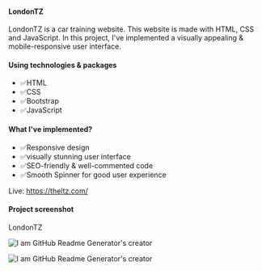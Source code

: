 <h4>LondonTZ</h4>
<p>LondonTZ is a car training website. This website is made with HTML, CSS and JavaScript. In this project, I've implemented a visually appealing & mobile-responsive user interface.</p>

<h4>Using technologies & packages</h4>
<ul>
  <li>✅HTML</li>
  <li>✅CSS</li>
  <li>✅Bootstrap</li>
  <li>✅JavaScript</li>
</ul>

<h4>What I've implemented?</h4>
<ul>
  <li>✅Responsive design</li>
  <li>✅visually stunning user interface</li>
  <li>✅SEO-friendly & well-commented code</li>
  <li>✅Smooth Spinner for good user experience</li>
</ul>

Live: https://theltz.com/

<h4>Project screenshot</h4>
<p>LondonTZ</p>

![I am GitHub Readme Generator's creator](https://scontent.fdac175-1.fna.fbcdn.net/v/t39.30808-6/473029673_569064786088844_2253157929642097221_n.jpg?stp=dst-jpg_s600x600_tt6&_nc_cat=106&ccb=1-7&_nc_sid=127cfc&_nc_ohc=eBAj3AzfFTgQ7kNvgFbUUhx&_nc_zt=23&_nc_ht=scontent.fdac175-1.fna&_nc_gid=AIDYZkGeGfyokUJsKsmFcX5&oh=00_AYCYjvLnrYQw9395QHb_dn87dbRlVyn3-O4ww0r1f0Uc0w&oe=67830A30)

![I am GitHub Readme Generator's creator](https://scontent.fdac175-1.fna.fbcdn.net/v/t39.30808-6/472713126_569064776088845_7285508421389878265_n.jpg?stp=dst-jpg_s600x600_tt6&_nc_cat=108&ccb=1-7&_nc_sid=127cfc&_nc_ohc=qcbk1qBQ1ScQ7kNvgEDtwvq&_nc_zt=23&_nc_ht=scontent.fdac175-1.fna&_nc_gid=AIDYZkGeGfyokUJsKsmFcX5&oh=00_AYBS1t2CV2UPbzOovCXPRssZFA9mnOLAaVnmEac8W4iu-A&oe=67830111)


